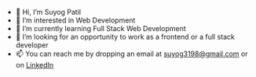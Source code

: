 - 👋 Hi, I’m Suyog Patil
- 👀 I’m interested in Web Development
- 🌱 I’m currently learning Full Stack Web Development
- 💞️ I’m looking for an opportunity to work as a frontend or a full stack developer
- 📫 You can reach me by dropping an email at suyog3198@gmail.com or on [LinkedIn](https://www.linkedin.com/in/suyog-patil-0a1839194/)
<!---
suyogpatil3/suyogpatil3 is a ✨ special ✨ repository because its `README.md` (this file) appears on your GitHub profile.
You can click the Preview link to take a look at your changes.
--->

